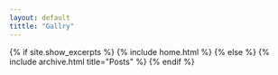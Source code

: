 ```yaml
---
layout: default
tittle: "Gallry"
---
```



{% if site.show_excerpts %}
  {% include home.html %}
{% else %}
  {% include archive.html title="Posts" %}
{% endif %}
